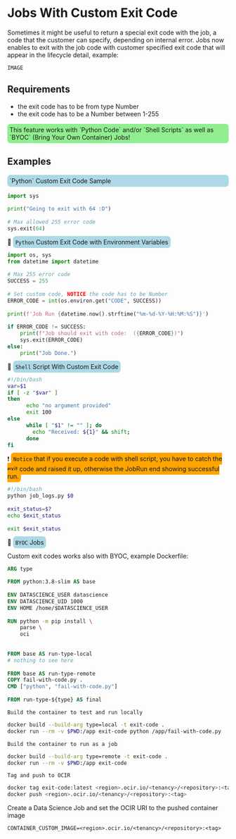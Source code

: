 # Jobs With Custom Exit Code

Sometimes it might be useful to return a special exit code with the job, a code that the customer can specify, depending on internal error. Jobs now enables to exit with the job code with customer specified exit code that will appear in the lifecycle detail, example:

`IMAGE`

## Requirements

- the exit code has to be from type Number
- the exit code has to be a Number between 1-255

<div style="background:lightgreen; padding:5px; border-radius:7px"> This feature works with `Python Code` and/or `Shell Scripts` as well as `BYOC` (Bring Your Own Container) Jobs! </div>

## Examples

<div style="background:lightblue; padding:5px; border-radius:7px">`Python` Custom Exit Code Sample</div>

```python
import sys
 
print("Going to exit with 64 :D")
 
# Max allowed 255 error code
sys.exit(64)
```

:large_orange_diamond: <span style="background:lightblue; padding:5px; border-radius:7px">`Python` Custom Exit Code with Environment Variables</span>

```python
import os, sys
from datetime import datetime
 
# Max 255 error code
SUCCESS = 255
 
# Set custom code, NOTICE the code has to be Number
ERROR_CODE = int(os.environ.get("CODE", SUCCESS))
 
print(f'Job Run {datetime.now().strftime("%m-%d-%Y-%H:%M:%S")}')
 
if ERROR_CODE != SUCCESS:
    print(f"Job should exit with code:  ({ERROR_CODE})")
    sys.exit(ERROR_CODE)
else:
    print("Job Done.")
```

:large_orange_diamond: <span style="background:lightblue; padding:5px; border-radius:7px">`Shell` Script With Custom Exit Code</span>

```bash
#!/bin/bash
var=$1
if [ -z "$var" ]
then
      echo "no argument provided"
      exit 100
else
      while [ "$1" != "" ]; do
        echo "Received: ${1}" && shift;
      done
fi
```

:heavy_exclamation_mark: <span style="background:orange; padding:5px; border-radius:7px"> `Notice` that if you execute a code with shell script, you have to catch the exit code and raised it up, otherwise the JobRun end showing successful run.</span>

```bash
#!/bin/bash
python job_logs.py $0
 
exit_status=$?
echo $exit_status
 
exit $exit_status
```

:large_orange_diamond: <span style="background:lightblue; padding:5px; border-radius:7px">`BYOC` Jobs</span>

Custom exit codes works also with BYOC, example Dockerfile:

```Dockerfile
ARG type
 
FROM python:3.8-slim AS base
 
ENV DATASCIENCE_USER datascience
ENV DATASCIENCE_UID 1000
ENV HOME /home/$DATASCIENCE_USER
 
RUN python -m pip install \
    parse \
    oci
 
 
FROM base AS run-type-local
# nothing to see here
 
FROM base AS run-type-remote
COPY fail-with-code.py .
CMD ["python", "fail-with-code.py"]
 
FROM run-type-${type} AS final
```

`Build the container to test and run locally`

```bash
docker build --build-arg type=local -t exit-code .
docker run --rm -v $PWD:/app exit-code python /app/fail-with-code.py
```

`Build the container to run as a job`

```bash
docker build --build-arg type=remote -t exit-code .
docker run --rm -v $PWD:/app exit-code
```

`Tag and push to OCIR`

```bash
docker tag exit-code:latest <region>.ocir.io/<tenancy>/<repository>:<tag>
docker push <region>.ocir.io/<tenancy>/<repository>:<tag>
```

Create a Data Science Job and set the OCIR URI to the pushed container image

`CONTAINER_CUSTOM_IMAGE=<region>.ocir.io/<tenancy>/<repository>:<tag>`
